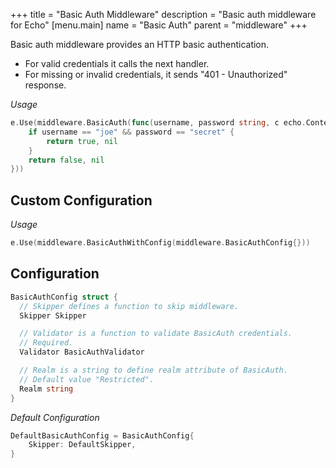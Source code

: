 +++
title = "Basic Auth Middleware"
description = "Basic auth middleware for Echo"
[menu.main]
  name = "Basic Auth"
  parent = "middleware"
+++

Basic auth middleware provides an HTTP basic authentication.

- For valid credentials it calls the next handler.
- For missing or invalid credentials, it sends "401 - Unauthorized" response.

*Usage*

```go
e.Use(middleware.BasicAuth(func(username, password string, c echo.Context) (bool, error) {
	if username == "joe" && password == "secret" {
		return true, nil
	}
	return false, nil
}))
```

## Custom Configuration

*Usage*

```go
e.Use(middleware.BasicAuthWithConfig(middleware.BasicAuthConfig{}))
```

## Configuration

```go
BasicAuthConfig struct {
  // Skipper defines a function to skip middleware.
  Skipper Skipper

  // Validator is a function to validate BasicAuth credentials.
  // Required.
  Validator BasicAuthValidator

  // Realm is a string to define realm attribute of BasicAuth.
  // Default value "Restricted".
  Realm string
}
```

*Default Configuration*

```go
DefaultBasicAuthConfig = BasicAuthConfig{
	Skipper: DefaultSkipper,
}
```
